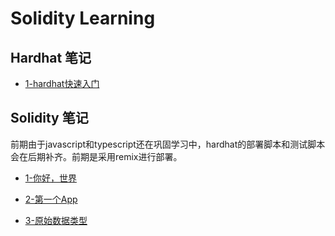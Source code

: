 # Solidity Learning

## Hardhat 笔记

* [1-hardhat快速入门](./note/hardhat/1-hardhatQuickStart.md)

## Solidity 笔记

前期由于javascript和typescript还在巩固学习中，hardhat的部署脚本和测试脚本会在后期补齐。前期是采用remix进行部署。

* [1-你好，世界](./contracts/HelloWorld.sol)

* [2-第一个App](./contracts/Counter.sol)

* [3-原始数据类型](./contracts/Primitives.sol)